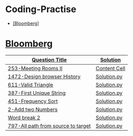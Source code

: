 # Coding-Practise
<p align="center">
    <a href="https://https://leetcode.com/">

    

* [Bloomberg]




# Bloomberg

|Question Title | Solution |
| ------------------------------------------------------------------------ | ------------- |
| [253-Meeting Rooms II](https://leetcode.com/problems/meeting-rooms-ii/)  | [Content Cell](https://github.com/sbsreedh/Coding-Practise/blob/master/meetingRoom2.py)  |
| [1472-Design browser History](https://leetcode.com/problems/design-browser-history/)  | [Solution.py](https://github.com/sbsreedh/Coding-Practise/blob/master/BrowserHistory.py ) |
| [611-Valid Triangle](https://leetcode.com/problems/valid-triangle-number/)|[Solution.py](https://github.com/sbsreedh/Coding-Practise/blob/master/validTriangle.py)|
| [387-First Unique String](https://leetcode.com/problems/first-unique-character-in-a-string/)|[Solution.py](https://github.com/sbsreedh/Coding-Practise/blob/master/firstUniqChar.py)|
|[451-Frequency Sort](https://leetcode.com/problems/sort-characters-by-frequency/)|[Solution.py](https://github.com/sbsreedh/Coding-Practise/blob/master/frequencySort.py)|
|[2-Add two Numbers](https://leetcode.com/problems/add-two-numbers/)|[Solution.py](https://github.com/sbsreedh/Coding-Practise/blob/master/addTwoNumbers.py)|
|[Word break 2](https://leetcode.com/problems/word-break-ii/)| [Solution.py](https://github.com/sbsreedh/Coding-Practise/blob/master/wordBreak2.py)|
|[797-All path from source to target](https://leetcode.com/problems/all-paths-from-source-to-target/)   | [Solution.py](https://github.com/sbsreedh/Coding-Practise/blob/master/allPathsSourceTarget.py)|
